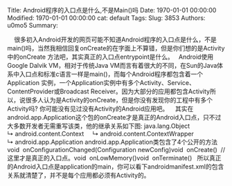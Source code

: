 Title: Android程序的入口点是什么,不是Main()吗
Date: 1970-01-01 00:00:00
Modified: 1970-01-01 00:00:00
cat: default
Tags: 
Slug: 3853
Authors: u0mo5 
Summary: 

 
 
很多初入Android开发的网页可能不知道Android程序的入口点是什么，不是main()吗，当然我相信回复onCreate的在字面上不算错，但是你们想的是Activity中的onCreate 方法吧，其实真正的入口点entrypoint是什么。
  Android使用Google Dalvik VM，相对于传统Java VM而言有着很大的不同，在Sun的Java体系中入口点和标准c语言一样是main()，而每个Android程序都包含着一个Application 实例，一个Application实例中有多个Activity、Service、ContentProvider或Broadcast Receiver。因为大部分的应用都包含Activity所以，说很多人认为是Activity的onCreate，但是你没有发现你的工程中有多个 Activity吗? 你可能没有见过没有Activity的Android应用吧。
   其实在android.app.Application这个包的onCreate才是真正的Android入口点，只不过大多数开发者无需重写该类，他的继承关系如下图:
java.lang.Object   ↳ android.content.Context     ↳ android.content.ContextWrapper       ↳ android.app.Application
android.app.Application类包含了4个公开的方法
void  onConfigurationChanged(Configuration newConfig)void  onCreate()  //这里才是真正的入口点。void  onLowMemory()void  onTerminate()
  所以真正的Android入口点是application的main，你可以看下androidmanifest.xml的包含关系就清楚了，并不是每个应用都必须有Activity的。


